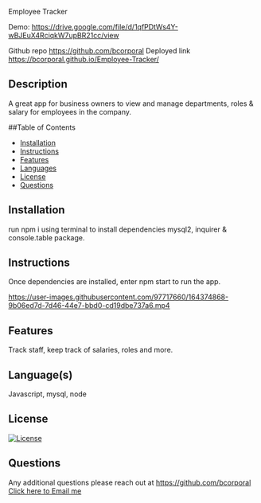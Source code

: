 Employee Tracker

Demo: https://drive.google.com/file/d/1qfPDtWs4Y-wBJEuX4RciqkW7upBR21cc/view

Github repo https://github.com/bcorporal 
Deployed link https://bcorporal.github.io/Employee-Tracker/
  
  ## Description
  A great app for business owners to view and manage departments, roles & salary for employees in the company.


  
  ##Table of Contents
  - [Installation](#installation)
  - [Instructions](#instructions)
  - [Features](#features)
  - [Languages](#languages)
  - [License](#license)
  - [Questions](#questions)



  ## Installation
  run npm i using terminal to install dependencies mysql2, inquirer & console.table package.
  




  ## Instructions
  Once dependencies are installed, enter npm start to run the app.

  

https://user-images.githubusercontent.com/97717660/164374868-9b06ed7d-7d46-44e7-bbd0-cd19dbe737a6.mp4




  ## Features
 Track staff, keep track of salaries, roles and more.


  ## Language(s)
  Javascript, mysql, node




  ## License
  [![License](https://img.shields.io/badge/License--blue.svg)](https://opensource.org/licenses/)
   



  ## Questions
  Any additional questions please reach out at https://github.com/bcorporal
  [Click here to Email me](mailto:bcorporal@gmail.com)
